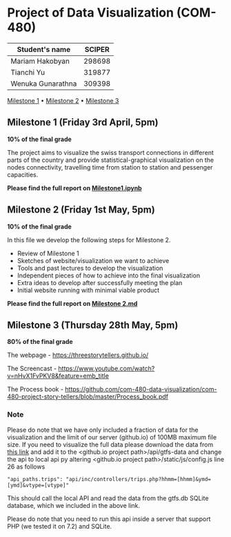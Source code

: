 # Project of Data Visualization (COM-480)

| Student's name | SCIPER |
| -------------- | ------ |
| Mariam Hakobyan | 298698 |
| Tianchi Yu | 319877 |
| Wenuka Gunarathna | 309398 |

[Milestone 1](#milestone-1-friday-3rd-april-5pm) • [Milestone 2](#milestone-2-friday-1st-may-5pm) • [Milestone 3](#milestone-3-thursday-28th-may-5pm)

## Milestone 1 (Friday 3rd April, 5pm)

**10% of the final grade**

The project aims to visualize the swiss transport connections in different parts of the country and provide statistical-graphical visualization on the nodes connectivity, travelling time from station to station and pessenger capacities.

**Please find the full report on [Milestone1.ipynb](https://github.com/com-480-data-visualization/com-480-project-story-tellers/blob/master/Milestone%201.ipynb)**

## Milestone 2 (Friday 1st May, 5pm)

**10% of the final grade**

In this file we develop the following steps for Milestone 2.

* Review of Milestone 1
* Sketches of website/visualization we want to achieve
* Tools and past lectures to develop the visualization
* Independent pieces of how to achieve into the final visualization
* Extra ideas to develop after successfully meeting the plan
* Initial website running with minimal viable product

**Please find the full report on [Milestone 2.md](https://github.com/com-480-data-visualization/com-480-project-story-tellers/blob/master/Milestone%202.md)**

## Milestone 3 (Thursday 28th May, 5pm)

**80% of the final grade**

The webpage - https://threestorytellers.github.io/

The Screencast - https://www.youtube.com/watch?v=nHvX1FvPKV8&feature=emb_title

The Process book - https://github.com/com-480-data-visualization/com-480-project-story-tellers/blob/master/Process_book.pdf

### Note
Please do note that we have only included a fraction of data for the visualization and the limit of our server (github.io) of 100MB maximum file size. If you need to visualize the full data please download the data from [this link](https://drive.google.com/open?id=1nLsCipYOiNJrqZbq53XUXr9dTu-JL1bf) and add it to the <github.io project path>/api/gtfs-data and change the api to local api py altering  <github.io project path>/static/js/config.js line 26 as follows
```
"api_paths.trips": "api/inc/controllers/trips.php?hhmm=[hhmm]&ymd=[ymd]&vtype=[vtype]"
```
This should call the local API and read the data from the gtfs.db SQLite database, which we included in the above link.

Please do note that you need to run this api inside a server that support PHP (we tested it on 7.2) and SQLite.
